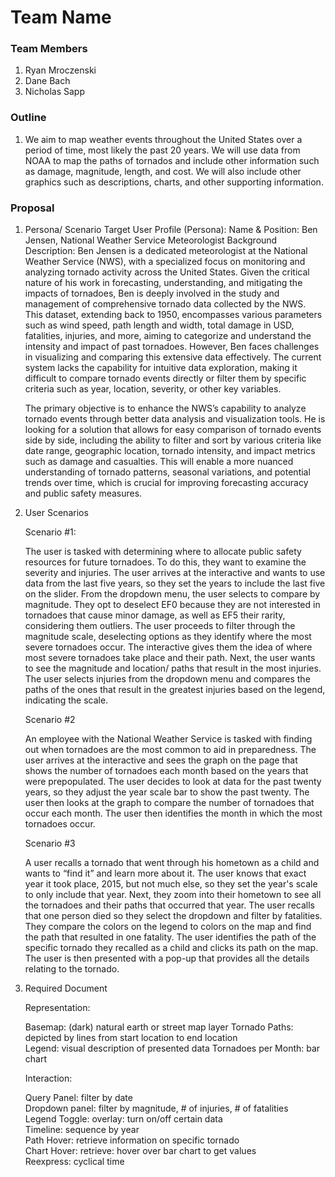 # Team Name

### Team Members
1. Ryan Mroczenski
2. Dane Bach
3. Nicholas Sapp

### Outline 
1. We aim to map weather events throughout the United States over a period of time, most likely the past 20 years. We will use data from NOAA to map the paths of tornados and include other information such as damage, magnitude, length, and cost. We will also include other graphics such as descriptions, charts, and other supporting information. 

### Proposal
1. Persona/ Scenario 
    Target User Profile (Persona): Name & Position: Ben Jensen, National Weather Service Meteorologist Background Description: Ben Jensen is a dedicated meteorologist at the National Weather Service (NWS), with a specialized focus on monitoring and analyzing tornado activity across the United States. Given the critical nature of his work in forecasting, understanding, and mitigating the impacts of tornadoes, Ben is deeply involved in the study and management of comprehensive tornado data collected by the NWS. This dataset, extending back to 1950, encompasses various parameters such as wind speed, path length and width, total damage in USD, fatalities, injuries, and more, aiming to categorize and understand the intensity and impact of past tornadoes. However, Ben faces challenges in visualizing and comparing this extensive data effectively. The current system lacks the capability for intuitive data exploration, making it difficult to compare tornado events directly or filter them by specific criteria such as year, location, severity, or other key variables.
    
    The primary objective is to enhance the NWS’s capability to analyze tornado events through better data analysis and visualization tools. He is looking for a solution that allows for easy comparison of tornado events side by side, including the ability to filter and sort by various criteria like date range, geographic location, tornado intensity, and impact metrics such as damage and casualties. This will enable a more nuanced understanding of tornado patterns, seasonal variations, and potential trends over time, which is crucial for improving forecasting accuracy and public safety measures.

2. User Scenarios 

    Scenario #1:  

    The user is tasked with determining where to allocate public safety resources for future tornadoes. To do this, they want to examine the severity and injuries. The user arrives at the interactive and wants to use data from the last five years, so they set the years to include the last five on the slider. From the dropdown menu, the user selects to compare by magnitude. They opt to deselect EF0 because they are not interested in tornadoes that cause minor damage, as well as EF5 their rarity, considering them outliers. The user proceeds to filter through the magnitude scale, deselecting options as they identify where the most severe tornadoes occur. The interactive gives them the idea of where most severe tornadoes take place and their path. Next, the user wants to see the magnitude and location/ paths that result in the most injuries. The user selects injuries from the dropdown menu and compares the paths of the ones that result in the greatest injuries based on the legend, indicating the scale.  

    Scenario #2 

    An employee with the National Weather Service is tasked with finding out when tornadoes are the most common to aid in preparedness. The user arrives at the interactive and sees the graph on the page that shows the number of tornadoes each month based on the years that were prepopulated. The user decides to look at data for the past twenty years, so they adjust the year scale bar to show the past twenty. The user then looks at the graph to compare the number of tornadoes that occur each month. The user then identifies the month in which the most tornadoes occur.  

    Scenario #3 

    A user recalls a tornado that went through his hometown as a child and wants to “find it” and learn more about it. The user knows that exact year it took place, 2015, but not much else, so they set the year's scale to only include that year. Next, they zoom into their hometown to see all the tornadoes and their paths that occurred that year. The user recalls that one person died so they select the dropdown and filter by fatalities. They compare the colors on the legend to colors on the map and find the path that resulted in one fatality. The user identifies the path of the specific tornado they recalled as a child and clicks its path on the map. The user is then presented with a pop-up that provides all the details relating to the tornado. 

3. Required Document 

    Representation:

    Basemap: (dark) natural earth or street map layer 
    Tornado Paths: depicted by lines from start location to end location  
    Legend: visual description of presented data 
    Tornadoes per Month: bar chart  

    Interaction:  

    Query Panel: filter by date  
    Dropdown panel: filter by magnitude, # of injuries, # of fatalities  
    Legend Toggle: overlay: turn on/off certain data  
    Timeline: sequence by year  
    Path Hover: retrieve information on specific tornado  
    Chart Hover: retrieve: hover over bar chart to get values  
    Reexpress: cyclical time  




